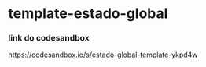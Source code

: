 # template-estado-global
### link do codesandbox
https://codesandbox.io/s/estado-global-template-ykpd4w

